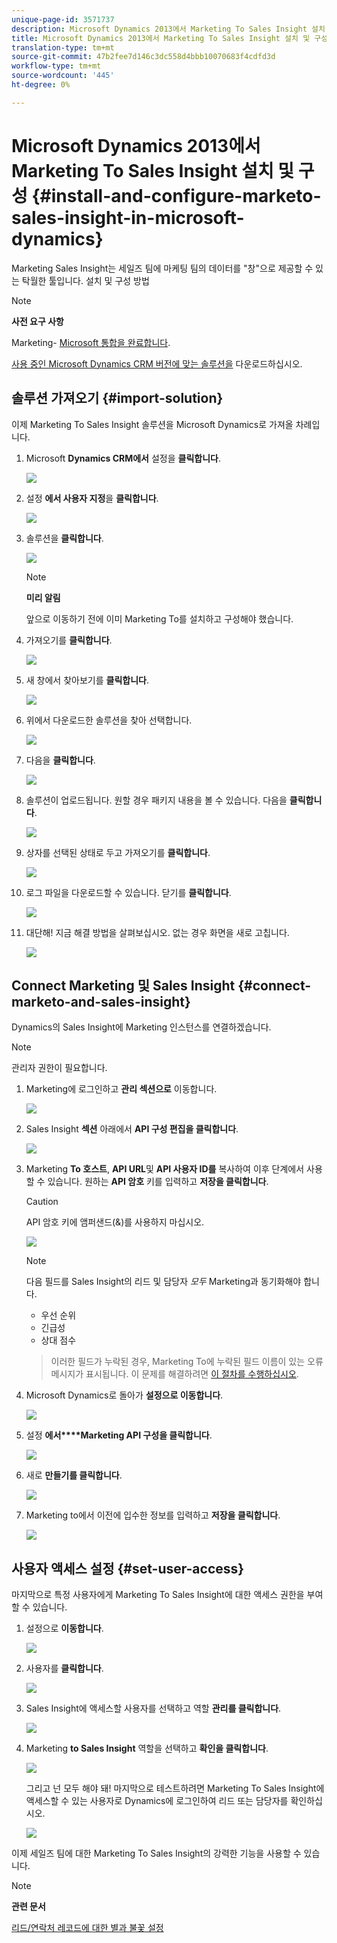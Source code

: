 ```yaml
---
unique-page-id: 3571737
description: Microsoft Dynamics 2013에서 Marketing To Sales Insight 설치 및 구성 - Marketing Docs - 제품 설명서
title: Microsoft Dynamics 2013에서 Marketing To Sales Insight 설치 및 구성
translation-type: tm+mt
source-git-commit: 47b2fee7d146c3dc558d4bbb10070683f4cdfd3d
workflow-type: tm+mt
source-wordcount: '445'
ht-degree: 0%

---
```



# Microsoft Dynamics 2013에서 Marketing To Sales Insight 설치 및 구성 {#install-and-configure-marketo-sales-insight-in-microsoft-dynamics}

Marketing Sales Insight는 세일즈 팀에 마케팅 팀의 데이터를 &quot;창&quot;으로 제공할 수 있는 탁월한 툴입니다. 설치 및 구성 방법

>[!NOTE]
>
>**사전 요구 사항**
>
>Marketing- [Microsoft 통합을 완료합니다](http://docs.marketo.com/x/EIA2).
>
>[사용 중인 Microsoft Dynamics CRM 버전에 맞는 솔루션을](http://docs.marketo.com/x/LoJo) 다운로드하십시오.

## 솔루션 가져오기 {#import-solution}

이제 Marketing To Sales Insight 솔루션을 Microsoft Dynamics로 가져올 차례입니다.

1. Microsoft **Dynamics CRM에서** 설정을 **클릭합니다**.

   ![](assets/image2014-12-12-9-3a4-3a56.png)

1. 설정 **에서 사용자 지정**&#x200B;을 **클릭합니다**.

   ![](assets/image2014-12-12-9-3a5-3a6.png)

1. 솔루션을 **클릭합니다**.

   ![](assets/image2014-12-12-9-3a5-3a17.png)

   >[!NOTE]
   >
   >**미리 알림**
   >
   >
   >앞으로 이동하기 전에 이미 Marketing To를 설치하고 구성해야 했습니다.

1. 가져오기를 **클릭합니다**.

   ![](assets/image2014-12-12-9-3a5-3a27.png)

1. 새 창에서 찾아보기를 **클릭합니다**.

   ![](assets/image2014-12-12-9-3a5-3a36.png)

1. 위에서 다운로드한 솔루션을 찾아 선택합니다.

   ![](assets/image2014-12-12-9-3a5-3a45.png)

1. 다음을 **클릭합니다**.

   ![](assets/image2014-12-12-9-3a5-3a55.png)

1. 솔루션이 업로드됩니다. 원할 경우 패키지 내용을 볼 수 있습니다. 다음을 **클릭합니다**.

   ![](assets/image2014-12-12-9-3a6-3a10.png)

1. 상자를 선택된 상태로 두고 가져오기를 **클릭합니다**.

   ![](assets/image2014-12-12-9-3a6-3a19.png)

1. 로그 파일을 다운로드할 수 있습니다. 닫기를 **클릭합니다**.

   ![](assets/image2014-12-12-9-3a6-3a29.png)

1. 대단해! 지금 해결 방법을 살펴보십시오. 없는 경우 화면을 새로 고칩니다.

   ![](assets/image2014-12-12-9-3a6-3a40.png)

## Connect Marketing 및 Sales Insight {#connect-marketo-and-sales-insight}

Dynamics의 Sales Insight에 Marketing 인스턴스를 연결하겠습니다.

>[!NOTE]
>
>관리자 권한이 필요합니다.

1. Marketing에 로그인하고 **관리 섹션으로** 이동합니다.

   ![](assets/image2014-12-12-9-3a6-3a50.png)

1. Sales Insight **섹션** 아래에서 **API 구성 편집을 클릭합니다**.

   ![](assets/image2014-12-12-9-3a7-3a0.png)

1. Marketing **To 호스트**, **API URL**&#x200B;및 **API 사용자 ID를** 복사하여 이후 단계에서 사용할 수 있습니다. 원하는 **API 암호** 키를 입력하고 **저장을 클릭합니다**.

   >[!CAUTION]
   >
   >API 암호 키에 앰퍼샌드(&amp;)를 사용하지 마십시오.

   ![](assets/image2014-12-12-9-3a7-3a9.png)

   >[!NOTE]
   >
   >다음 필드를 Sales Insight의 리드 및 담당자 *모두* Marketing과 동기화해야 합니다.
   >
   >    
   >    
   >    * 우선 순위
   >    * 긴급성
   >    * 상대 점수

   >    
   >    
   >이러한 필드가 누락된 경우, Marketing To에 누락된 필드 이름이 있는 오류 메시지가 표시됩니다. 이 문제를 해결하려면 [이 절차를 수행하십시오](../../../../product-docs/marketo-sales-insight/msi-for-microsoft-dynamics/setting-up-and-using/required-fields-for-syncing-marketo-with-dynamics.md).

1. Microsoft Dynamics로 돌아가 **설정으로 이동합니다**.

   ![](assets/image2014-12-12-9-3a7-3a25.png)

1. 설정 **에서****Marketing API 구성을 클릭합니다**.

   ![](assets/image2014-12-12-9-3a7-3a34.png)

1. 새로 **만들기를 클릭합니다**.

   ![](assets/image2014-12-12-9-3a8-3a8.png)

1. Marketing to에서 이전에 입수한 정보를 입력하고 **저장을 클릭합니다**.

   ![](assets/image2014-12-12-9-3a8-3a17.png)

## 사용자 액세스 설정 {#set-user-access}

마지막으로 특정 사용자에게 Marketing To Sales Insight에 대한 액세스 권한을 부여할 수 있습니다.

1. 설정으로 **이동합니다**.

   ![](assets/image2014-12-12-9-3a8-3a34.png)

1. 사용자를 **클릭합니다**.

   ![](assets/image2014-12-12-9-3a8-3a42.png)

1. Sales Insight에 액세스할 사용자를 선택하고 역할 **관리를 클릭합니다**.

   ![](assets/image2014-12-12-9-3a9-3a13.png)

1. Marketing **to Sales Insight** 역할을 선택하고 **확인을 클릭합니다**.

   ![](assets/image2014-12-12-9-3a9-3a22.png)

   그리고 넌 모두 해야 돼! 마지막으로 테스트하려면 Marketing To Sales Insight에 액세스할 수 있는 사용자로 Dynamics에 로그인하여 리드 또는 담당자를 확인하십시오.

   ![](assets/image2014-12-12-9-3a9-3a31.png)

이제 세일즈 팀에 대한 Marketing To Sales Insight의 강력한 기능을 사용할 수 있습니다.

>[!NOTE]
>
>**관련 문서**
>
>[리드/연락처 레코드에 대한 별과 불꽃 설정](http://docs.marketo.com/x/BICMAg)

